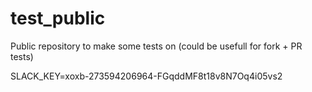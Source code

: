 # test_public
Public repository to make some tests on (could be usefull for fork + PR tests)

SLACK_KEY=xoxb-273594206964-FGqddMF8t18v8N7Oq4i05vs2
